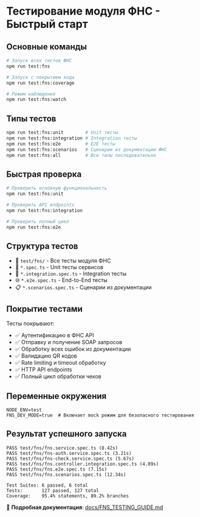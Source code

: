 # Тестирование модуля ФНС - Быстрый старт

## Основные команды

```bash
# Запуск всех тестов ФНС
npm run test:fns

# Запуск с покрытием кода
npm run test:fns:coverage

# Режим наблюдения
npm run test:fns:watch
```

## Типы тестов

```bash
npm run test:fns:unit        # Unit тесты
npm run test:fns:integration # Integration тесты  
npm run test:fns:e2e         # E2E тесты
npm run test:fns:scenarios   # Сценарии из документации ФНС
npm run test:fns:all         # Все типы последовательно
```

## Быстрая проверка

```bash
# Проверить основную функциональность
npm run test:fns:unit

# Проверить API endpoints
npm run test:fns:integration

# Проверить полный цикл
npm run test:fns:e2e
```

## Структура тестов

- 📁 `test/fns/` - Все тесты модуля ФНС
- 🧪 `*.spec.ts` - Unit тесты сервисов
- 🔗 `*.integration.spec.ts` - Integration тесты
- 🌐 `*.e2e.spec.ts` - End-to-End тесты
- 📋 `*.scenarios.spec.ts` - Сценарии из документации

## Покрытие тестами

Тесты покрывают:
- ✅ Аутентификацию в ФНС API
- ✅ Отправку и получение SOAP запросов
- ✅ Обработку всех ошибок из документации
- ✅ Валидацию QR кодов
- ✅ Rate limiting и timeout обработку
- ✅ HTTP API endpoints
- ✅ Полный цикл обработки чеков

## Переменные окружения

```env
NODE_ENV=test
FNS_DEV_MODE=true  # Включает mock режим для безопасного тестирования
```

## Результат успешного запуска

```
PASS test/fns/fns.service.spec.ts (8.42s)
PASS test/fns/fns-auth.service.spec.ts (3.21s)
PASS test/fns/fns-check.service.spec.ts (5.67s)
PASS test/fns/fns.controller.integration.spec.ts (4.89s)
PASS test/fns/fns.e2e.spec.ts (7.15s)
PASS test/fns/fns.scenarios.spec.ts (12.34s)

Test Suites: 6 passed, 6 total
Tests:       127 passed, 127 total
Coverage:    95.4% statements, 89.2% branches
```

📖 **Подробная документация**: [docs/FNS_TESTING_GUIDE.md](docs/FNS_TESTING_GUIDE.md)